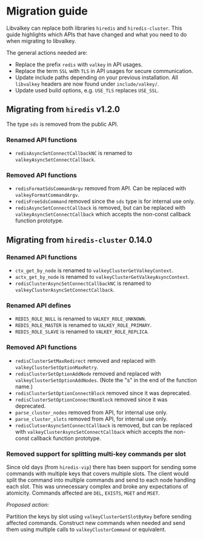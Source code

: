 # Migration guide

Libvalkey can replace both libraries `hiredis` and `hiredis-cluster`.
This guide highlights which APIs that have changed and what you need to do when migrating to libvalkey.

The general actions needed are:

* Replace the prefix `redis` with `valkey` in API usages.
* Replace the term `SSL` with `TLS` in API usages for secure communication.
* Update include paths depending on your previous installation.
  All `libvalkey` headers are now found under `include/valkey/`.
* Update used build options, e.g. `USE_TLS` replaces `USE_SSL`.

## Migrating from `hiredis` v1.2.0

The type `sds` is removed from the public API.

### Renamed API functions

* `redisAsyncSetConnectCallbackNC` is renamed to `valkeyAsyncSetConnectCallback`.

### Removed API functions

* `redisFormatSdsCommandArgv` removed from API. Can be replaced with `valkeyFormatCommandArgv`.
* `redisFreeSdsCommand` removed since the `sds` type is for internal use only.
* `redisAsyncSetConnectCallback` is removed, but can be replaced with `valkeyAsyncSetConnectCallback` which accepts the non-const callback function prototype.

## Migrating from `hiredis-cluster` 0.14.0

### Renamed API functions

* `ctx_get_by_node` is renamed to `valkeyClusterGetValkeyContext`.
* `actx_get_by_node` is renamed to `valkeyClusterGetValkeyAsyncContext`.
* `redisClusterAsyncSetConnectCallbackNC` is renamed to `valkeyClusterAsyncSetConnectCallback`.

### Renamed API defines

* `REDIS_ROLE_NULL` is renamed to `VALKEY_ROLE_UNKNOWN`.
* `REDIS_ROLE_MASTER` is renamed to `VALKEY_ROLE_PRIMARY`.
* `REDIS_ROLE_SLAVE` is renamed to `VALKEY_ROLE_REPLICA`.

### Removed API functions

* `redisClusterSetMaxRedirect` removed and replaced with `valkeyClusterSetOptionMaxRetry`.
* `redisClusterSetOptionAddNode` removed and replaced with `valkeyClusterSetOptionAddNodes`.
  (Note the "s" in the end of the function name.)
* `redisClusterSetOptionConnectBlock` removed since it was deprecated.
* `redisClusterSetOptionConnectNonBlock` removed since it was deprecated.
* `parse_cluster_nodes` removed from API, for internal use only.
* `parse_cluster_slots` removed from API, for internal use only.
* `redisClutserAsyncSetConnectCallback` is removed, but can be replaced with `valkeyClusterAsyncSetConnectCallback` which accepts the non-const callback function prototype.

### Removed support for splitting multi-key commands per slot

Since old days (from `hiredis-vip`) there has been support for sending some commands with multiple keys that covers multiple slots.
The client would split the command into multiple commands and send to each node handling each slot.
This was unnecessary complex and broke any expectations of atomicity.
Commands affected are `DEL`, `EXISTS`, `MGET` and `MSET`.

_Proposed action:_

Partition the keys by slot using `valkeyClusterGetSlotByKey` before sending affected commands.
Construct new commands when needed and send them using multiple calls to `valkeyClusterCommand` or equivalent.
